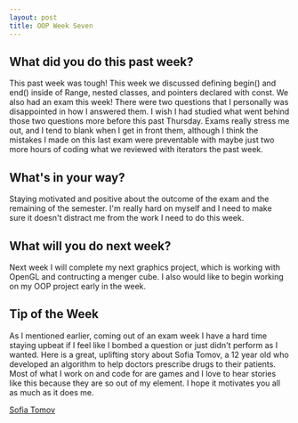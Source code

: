 ```yaml
---
layout: post
title: OOP Week Seven
---
```


## What did you do this past week?
This past week was tough! This week we discussed defining begin() and end() inside of Range, nested classes, and pointers declared with const.
We also had an exam this week! There were two questions that I personally was disappointed in how I answered them. I wish I had studied what went behind
those two questions more before this past Thursday. Exams really stress me out, and I tend to blank when I get in front them, although I think the mistakes I made
on this last exam were preventable with maybe just two more hours of coding what we reviewed with iterators the past week.

## What's in your way?
Staying motivated and positive about the outcome of the exam and the remaining of the semester. I'm really hard on myself and I need to make sure it doesn't distract me from the work I need to do this week. 

## What will you do next week?
Next week I will complete my next graphics project, which is working with OpenGL and contructing a menger cube. I also would like to begin working on my
OOP project early in the week. 

## Tip of the Week
As I mentioned earlier, coming out of an exam week I have a hard time staying upbeat if I feel like I bombed a question or just 
didn't perform as I wanted. Here is a great, uplifting story about Sofia Tomov, a 12 year old who developed an algorithm to help doctors prescribe drugs to their patients. 
Most of what I work on and code for are games and I love to hear stories like this because they are so out of my element.
I hope it motivates you all as much as it does me.

[Sofia Tomov](http://www.usnews.com/news/articles/2016-10-05/tennessee-girl-creates-algorithm-to-stop-adverse-reactions-to-prescription-drugs)
